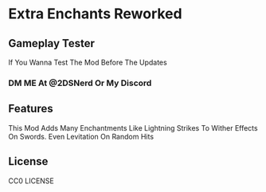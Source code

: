 # Extra Enchants Reworked

## Gameplay Tester
If You Wanna Test The Mod Before The Updates 
### DM ME At @2DSNerd Or My Discord

## Features

This Mod Adds Many Enchantments Like Lightning Strikes To Wither Effects On Swords. Even Levitation On Random Hits

## License

CC0 LICENSE
